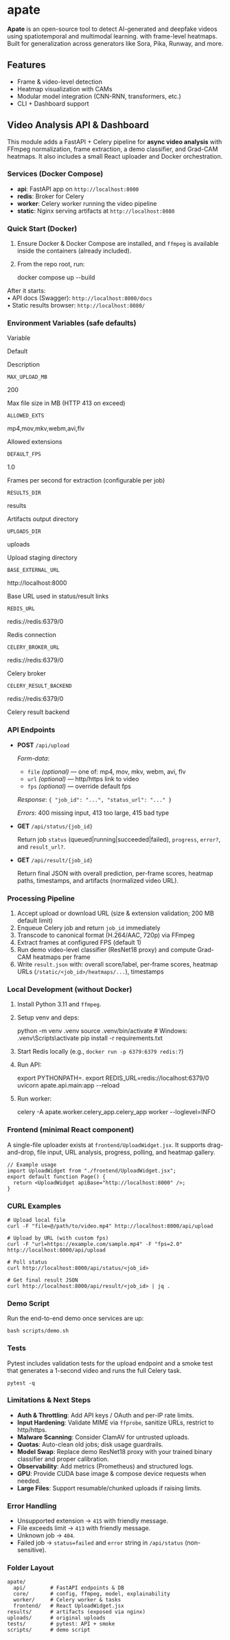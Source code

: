 # apate
**Apate** is an open-source tool to detect AI-generated and deepfake videos using spatiotemporal and multimodal learning. with frame-level heatmaps. Built for generalization across generators like Sora, Pika, Runway, and more.

## Features
- Frame & video-level detection
- Heatmap visualization with CAMs
- Modular model integration (CNN-RNN, transformers, etc.)
- CLI + Dashboard support

##  Video Analysis API & Dashboard


This module adds a FastAPI + Celery pipeline for **async video analysis** with FFmpeg normalization, frame extraction, a demo classifier, and Grad-CAM heatmaps. It also includes a small React uploader and Docker orchestration.

### Services (Docker Compose)

*   **api**: FastAPI app on `http://localhost:8000`
*   **redis**: Broker for Celery
*   **worker**: Celery worker running the video pipeline
*   **static**: Nginx serving artifacts at `http://localhost:8080`

### Quick Start (Docker)

1.  Ensure Docker & Docker Compose are installed, and `ffmpeg` is available inside the containers (already included).
2.  From the repo root, run:

    docker compose up --build

After it starts:  
• API docs (Swagger): `http://localhost:8000/docs`  
• Static results browser: `http://localhost:8080/`

### Environment Variables (safe defaults)

Variable

Default

Description

`MAX_UPLOAD_MB`

200

Max file size in MB (HTTP 413 on exceed)

`ALLOWED_EXTS`

mp4,mov,mkv,webm,avi,flv

Allowed extensions

`DEFAULT_FPS`

1.0

Frames per second for extraction (configurable per job)

`RESULTS_DIR`

results

Artifacts output directory

`UPLOADS_DIR`

uploads

Upload staging directory

`BASE_EXTERNAL_URL`

http://localhost:8000

Base URL used in status/result links

`REDIS_URL`

redis://redis:6379/0

Redis connection

`CELERY_BROKER_URL`

redis://redis:6379/0

Celery broker

`CELERY_RESULT_BACKEND`

redis://redis:6379/0

Celery result backend

### API Endpoints

*   **POST** `/api/upload`
    
    _Form-data_:
    
    *   `file` _(optional)_ — one of: mp4, mov, mkv, webm, avi, flv
    *   `url` _(optional)_ — http/https link to video
    *   `fps` _(optional)_ — override default fps
    
    _Response_: `{ "job_id": "...", "status_url": "..." }`
    
    _Errors_: 400 missing input, 413 too large, 415 bad type
    
*   **GET** `/api/status/{job_id}`
    
    Return job `status` (queued|running|succeeded|failed), `progress`, `error?`, and `result_url?`.
    
*   **GET** `/api/result/{job_id}`
    
    Return final JSON with overall prediction, per-frame scores, heatmap paths, timestamps, and artifacts (normalized video URL).
    

### Processing Pipeline

1.  Accept upload or download URL (size & extension validation; 200 MB default limit)
2.  Enqueue Celery job and return `job_id` immediately
3.  Transcode to canonical format (H.264/AAC, 720p) via FFmpeg
4.  Extract frames at configured FPS (default 1)
5.  Run demo video-level classifier (ResNet18 proxy) and compute Grad-CAM heatmaps per frame
6.  Write `result.json` with: overall score/label, per-frame scores, heatmap URLs (`/static/<job_id>/heatmaps/...`), timestamps

### Local Development (without Docker)

1.  Install Python 3.11 and `ffmpeg`.
2.  Setup venv and deps:

    python -m venv .venv
    source .venv/bin/activate  # Windows: .venv\Scripts\activate
    pip install -r requirements.txt

3.  Start Redis locally (e.g., `docker run -p 6379:6379 redis:7`)
4.  Run API:

    export PYTHONPATH=.
    export REDIS_URL=redis://localhost:6379/0
    uvicorn apate.api.main:app --reload

5.  Run worker:

    celery -A apate.worker.celery_app.celery_app worker --loglevel=INFO

### Frontend (minimal React component)

A single-file uploader exists at `frontend/UploadWidget.jsx`. It supports drag-and-drop, file input, URL analysis, progress, polling, and heatmap gallery.

    // Example usage
    import UploadWidget from "./frontend/UploadWidget.jsx";
    export default function Page() {
      return <UploadWidget apiBase="http://localhost:8000" />;
    }

### CURL Examples

    # Upload local file
    curl -F "file=@/path/to/video.mp4" http://localhost:8000/api/upload
    
    # Upload by URL (with custom fps)
    curl -F "url=https://example.com/sample.mp4" -F "fps=2.0" http://localhost:8000/api/upload
    
    # Poll status
    curl http://localhost:8000/api/status/<job_id>
    
    # Get final result JSON
    curl http://localhost:8000/api/result/<job_id> | jq .
    

### Demo Script

Run the end-to-end demo once services are up:

    bash scripts/demo.sh

### Tests

Pytest includes validation tests for the upload endpoint and a smoke test that generates a 1-second video and runs the full Celery task.

    pytest -q

### Limitations & Next Steps

*   **Auth & Throttling**: Add API keys / OAuth and per-IP rate limits.
*   **Input Hardening**: Validate MIME via `ffprobe`, sanitize URLs, restrict to http/https.
*   **Malware Scanning**: Consider ClamAV for untrusted uploads.
*   **Quotas**: Auto-clean old jobs; disk usage guardrails.
*   **Model Swap**: Replace demo ResNet18 proxy with your trained binary classifier and proper calibration.
*   **Observability**: Add metrics (Prometheus) and structured logs.
*   **GPU**: Provide CUDA base image & compose device requests when needed.
*   **Large Files**: Support resumable/chunked uploads if raising limits.

### Error Handling

*   Unsupported extension → `415` with friendly message.
*   File exceeds limit → `413` with friendly message.
*   Unknown job → `404`.
*   Failed job → `status=failed` and `error` string in `/api/status` (non-sensitive).

### Folder Layout

    apate/
      api/        # FastAPI endpoints & DB
      core/       # config, ffmpeg, model, explainability
      worker/     # Celery worker & tasks
      frontend/   # React UploadWidget.jsx
    results/      # artifacts (exposed via nginx)
    uploads/      # original uploads
    tests/        # pytest: API + smoke
    scripts/      # demo script
